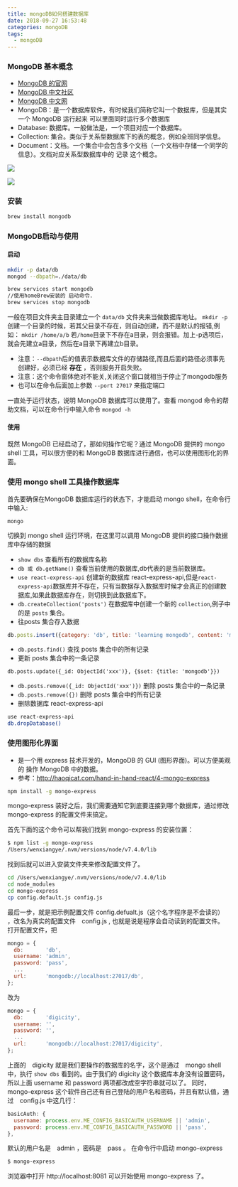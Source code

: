 ```yaml
---
title: mongoDB如何搭建数据库
date: 2018-09-27 16:53:48
categories: mongoDB
tags:
  - mongoDB
---
```


### MongoDB 基本概念

- [ MongoDB 的官网](https://www.mongodb.com/)
- [ MongoDB 中文社区](http://www.mongoing.com/)
- [ MongoDB 中文网](http://www.mongodb.org.cn/)
- MongoDB：是一个数据库软件，有时候我们简称它叫一个数据库，但是其实一个 MongoDB 运行起来 可以里面同时运行多个数据库
- Database: 数据库。一般做法是，一个项目对应一个数据库。
- Collection: 集合。类似于关系型数据库下的表的概念，例如全班同学信息。
- Document：文档。一个集合中会包含多个文档（一个文档中存储一个同学的信息）。文档对应关系型数据库中的 记录 这个概念。

![](http://ozrm3516s.bkt.clouddn.com/04ae6c3dd528b8f6c24da0db04d68d6d.jpg)


![](http://ozrm3516s.bkt.clouddn.com/3f5c4badca2d136d2d66f0bacf02a560.png)


### 安装

```bash
brew install mongodb
```

### MongoDB启动与使用

#### 启动

```bash
mkdir -p data/db
mongod --dbpath=./data/db
```

```bash
brew services start mongodb
//使用homeBrew安装的 启动命令. 
brew services stop mongodb
```

一般在项目文件夹主目录建立一个  `data/db` 文件夹来当做数据库地址。
`mkdir -p`  创建一个目录的时候，若其父目录不存在，则自动创建，而不是默认的报错,例如： `mkdir /home/a/b` 若`/home`目录下不存在a目录，则会报错。加上-p选项后，就会先建立a目录，然后在a目录下再建立b目录。

- 注意：`--dbpath`后的值表示数据库文件的存储路径,而且后面的路径必须事先创建好，必须已经 **存在** ，否则服务开启失败。
- 注意：这个命令窗体绝对不能关,关闭这个窗口就相当于停止了mongodb服务
- 也可以在命令后面加上参数 `--port 27017` 来指定端口

一直处于运行状态，说明 MongoDB 数据库可以使用了。查看 mongod 命令的帮助文档，可以在命令行中输入命令 `mongod -h`

#### 使用

既然 MongoDB 已经启动了，那如何操作它呢？通过 MongoDB 提供的 mongo shell 工具，可以很方便的和 MongoDB 数据库进行通信，也可以使用图形化的界面。

### 使用 mongo shell 工具操作数据库

首先要确保在MongoDB 数据库运行的状态下，才能启动 mongo shell，在命令行中输入:

```
mongo
```

切换到 mongo shell 运行环境，在这里可以调用 MongoDB 提供的接口操作数据库中存储的数据

- `show dbs` 查看所有的数据库名称
- `db 或 db.getName()` 查看当前使用的数据库,db代表的是当前数据库。
- `use react-express-api` 创建新的数据库 react-express-api,但是`react-express-api`数据库并不存在，只有当数据存入数据库时候才会真正的创建数据库,如果此数据库存在，则切换到此数据库下。
- `db.createCollection('posts')` 在数据库中创建一个新的 `collection`,例子中的是 `posts` 集合。
- 往posts 集合存入数据

```js
db.posts.insert({category: 'db', title: 'learning mongodb', content: 'mongodb is a nosql database'})
```

- `db.posts.find()` 查找 posts 集合中的所有记录
- 更新 posts 集合中的一条记录

```
db.posts.update({_id: ObjectId('xxx')}, {$set: {title: 'mongodb'}})
```

- `db.posts.remove({_id: ObjectId('xxx')})` 删除 posts 集合中的一条记录
- `db.posts.remove({})` 删除 posts 集合中的所有记录
- 删除数据库 react-express-api

```bash
use react-express-api
db.dropDatabase()
```

### 使用图形化界面

-  是一个用 express 技术开发的，MongoDB 的 GUI (图形界面)。可以方便美观的 操作 MongoDB 中的数据。
- 参考：http://haoqicat.com/hand-in-hand-react/4-mongo-express

```bash
npm install -g mongo-express
```
mongo-express 装好之后，我们需要通知它到底要连接到哪个数据库，通过修改 mongo-express 的配置文件来搞定。

首先下面的这个命令可以帮我们找到 mongo-express 的安装位置：

```bash
$ npm list -g mongo-express
/Users/wenxiangye/.nvm/versions/node/v7.4.0/lib
```

找到后就可以进入安装文件夹来修改配置文件了。

```bash
cd /Users/wenxiangye/.nvm/versions/node/v7.4.0/lib
cd node_modules
cd mongo-express
cp config.default.js config.js
```

最后一步，就是把示例配置文件 config.defualt.js（这个名字程序是不会读的） ，改名为真实的配置文件　config.js , 也就是说是程序会自动读到的配置文件。
打开配置文件，把

```js
mongo = {
  db:       'db',
  username: 'admin',
  password: 'pass',
  ...
  url:      'mongodb://localhost:27017/db',
};
```
改为

```js
mongo = {
  db:       'digicity',
  username: '',
  password: '',
  ...
  url:      'mongodb://localhost:27017/digicity',
};
```
上面的　digicity 就是我们要操作的数据库的名字，这个是通过　mongo shell 中，执行 `show dbs` 看到的。由于我们的 digicity 这个数据库本身没有设置密码，所以上面 username 和 password 两项都改成空字符串就可以了。
同时，mongo-express 这个软件自己还有自己登陆的用户名和密码，并且有默认值，通过　config.js 中这几行：

```js
basicAuth: {
  username: process.env.ME_CONFIG_BASICAUTH_USERNAME || 'admin',
  password: process.env.ME_CONFIG_BASICAUTH_PASSWORD || 'pass',
},
```
默认的用户名是　admin ，密码是　pass 。
在命令行中启动 mongo-express

```bash
$ mongo-express
```
浏览器中打开 http://localhost:8081 可以开始使用 mongo-express 了。
